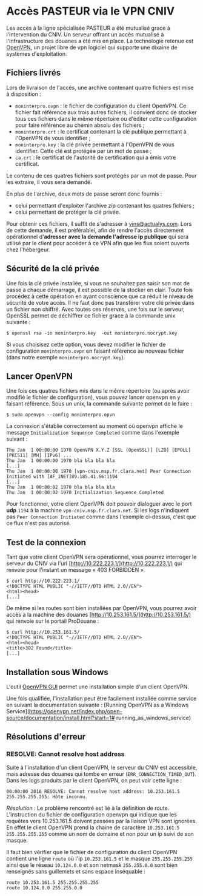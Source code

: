 # Accès PASTEUR via le VPN CNIV

Les accès à la ligne spécialisée PASTEUR a été mutualisé grace à l'intervention du CNIV. Un serveur offrant un accès mutualisé à l'infrastructure des douanes a été mis en place. La technologie retenue est [OpenVPN](https://openvpn.net/), un projet libre de vpn logiciel qui supporte une dixaine de systèmes d'exploitation.

##  Fichiers livrés

Lors de livraison de l'accès, une archive contenant quatre fichiers est mise à disposition :
 - ``moninterpro.ovpn`` : le fichier de configuration du client OpenVPN. Ce fichier fait référence aux trois autres fichiers, il convient donc de stocker tous ces fichiers dans le même répertoire ou d'éditer cette configuration pour faire référence au chemin absolu des fichiers ;
 - ``moninterpro.crt`` : le certificat contenant la clé publique permettant à l'OpenVPN de vous identifier ;
 - ``moninterpro.key`` : la clé privée permettant à l'OpenVPN de vous identifier. Cette clé est protégée par un mot de passe ;
 - ``ca.crt`` : le certificat de l'autorité de certification qui a émis votre certificat.

Le contenu de ces quatres fichiers sont protégés par un mot de passe. Pour les extraire, il vous sera demandé.

En plus de l'archive, deux mots de passe seront donc fournis :
 - celui permettant d'exploiter l'archive zip contenant les quatres fichiers ;
 - celui permettant de protéger la clé privée.

Pour obtenir ces fichiers, il suffit de s'adresser à <vins@actualys.com>. Lors de cette demande, il est préférablei, afin de rendre l'accès directement opérationnel d'**adresser avec la demande l'adresse ip publique** qui sera utilisé par le client pour accéder à ce VPN afin que les flux soient ouverts chez l'hébergeur.

##  Sécurité de la clé privée

Une fois la clé privée installée, si vous ne souhaitez pas saisir son mot de passe à chaque démarrage, il est possible de la stocker en clair. Toute fois procédez à cette opération en ayant conscience que ca réduit le niveau de sécurité de votre accès. Il ne faut donc pas transférer votre clé privée dans un fichier non chiffré. Avec toutes ces réserves, une fois sur le serveur, OpenSSL permet de déchiffrer ce fichier grace à la commande unix suivante :

    $ openssl rsa -in moninterpro.key  -out moninterpro.nocrypt.key

Si vous choisisez cette option, vous devez modifier le fichier de configuration ``moninterpro.ovpn`` en faisant référence au nouveau fichier (dans notre exemple ``moninterpro.nocrypt.key``).

##  Lancer OpenVPN

Une fois ces quatres fichiers mis dans le même répertoire (ou après avoir modifié le fichier de configuration), vous pouvez lancer openvpn en y faisant référence. Sous un unix, la commande suivante permet de le faire :

    $ sudo openvpn --config moninterpro.opvn

La connexion s'établie correctement au moment où openvpn affiche le message ``Initialization Sequence Completed`` comme dans l'exemple suivant :

    Thu Jan  1 00:00:00 1970 OpenVPN X.Y.Z [SSL (OpenSSL)] [LZO] [EPOLL] [PKCS11] [MH] [IPv6] ...
    Thu Jan  1 00:00:00 1970 bla bla bla bla 
    [...]
    Thu Jan  1 00:00:00 1970 [vpn-cniv.msp.fr.clara.net] Peer Connection Initiated with [AF_INET]89.185.41.66:1194
    [...]
    Thu Jan  1 00:00:02 1970 bla bla bla bla
    Thu Jan  1 00:00:02 1970 Initialization Sequence Completed

Pour fonctionner, votre client OpenVPN doit pouvoir dialoguer avec le port **udp** ``1194`` à la machine ``vpn-cniv.msp.fr.clara.net``. Si les logs n'indiquent pas ``Peer Connection Initiated`` comme dans l'exemple ci-dessus, c'est que ce flux n'est pas autorisé.

##  Test de la connexion

Tant que votre client OpenVPN sera opérationnel, vous pourrez interroger le serveur du CNIV via l'url [http://10.222.223.1/](http://10.222.223.1/) qui renvoie pour l'instant un message « 403 FORBIDDEN ».

    $ curl http://10.222.223.1/
    <!DOCTYPE HTML PUBLIC "-//IETF//DTD HTML 2.0//EN">
    <html><head>
    [...]

De même si les routes sont bien installées par OpenVPN, vous pourrez avoir accès à la machine des douanes [http://10.253.161.5/](http://10.253.161.5/) qui renvoie sur le portail ProDouane : 

    $ curl http://10.253.161.5/
    <!DOCTYPE HTML PUBLIC "-//IETF//DTD HTML 2.0//EN">
    <html><head>
    <title>302 Found</title>
    [...]

## Installation sous Windows

L'outil [OpenVPN GUI](https://community.openvpn.net/openvpn/wiki/OpenVPN-GUI) permet une installation simple d'un client OpenVPN.

Une fois qualifiée, l'installation peut être facilement installée comme service en suivant la documentation suivante : [Running OpenVPN as a Windows Service](https://openvpn.net/index.php/open-source/documentation/install.html?start=1# running_as_windows_service)

## Résolutions d'erreur

###  RESOLVE: Cannot resolve host address

Suite à l'installation d'un client OpenVPN, le serveur du CNIV est accessible, mais adresse des douanes qui tombe en erreur (``ERR_CONNECTION_TIMED_OUT``). Dans les logs produits par le client OpenVPN, on peut voir cette ligne :

    00:00:00 2016 RESOLVE: Cannot resolve host address: 10.253.161.5 255.255.255.255: Hôte inconnu.

*Résolution* : Le problème rencontré est lié à la définition de route. L'instruction du fichier de configuration openvpn qui indique que les requêtes vers 10.253.161.5 doivent passées par la liaison VPN sont ignorées. En effet le client OpenVPN prend la chaine de caractère ``10.253.161.5 255.255.255.255`` comme un nom de domaine et non pour un ip suivi de son masque.

Il faut bien vérifier que le fichier de configuration du client OpenVPN contient une ligne ``route`` où l'ip ``10.253.161.5`` et le masque ``255.255.255.255`` ainsi que le réseau ``10.124.0.0`` et son netmask ``255.255.0.0`` sont bien renseignés sans guillemets et sans espace inséquable :

    route 10.253.161.5 255.255.255.255
    route 10.124.0.0 255.255.0.0
 
